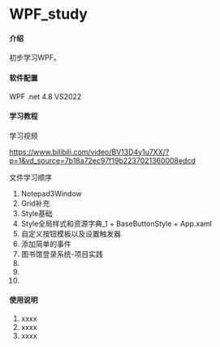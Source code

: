 # WPF_study

#### 介绍
初步学习WPF。


#### 软件配置
WPF 
.net 4.8
VS2022

#### 学习教程
学习视频

https://www.bilibili.com/video/BV13D4y1u7XX/?p=1&vd_source=7b18a72ec97f19b2237021360008edcd

文件学习顺序
1.  Notepad3Window
2.  Grid补充
3.  Style基础
4.  Style全局样式和资源字典_1 + BaseButtonStyle + App.xaml
5.  自定义按钮模板以及设置触发器
6.  添加简单的事件
7.  图书馆登录系统-项目实践
8.  
9.  
10.  

#### 使用说明

1.  xxxx
2.  xxxx
3.  xxxx




